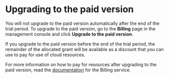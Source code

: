 # Upgrading to the paid version

You will not upgrade to the paid version automatically after the end of the trial period. To upgrade to the paid version, go to the **Billing** page in the management console and click **Upgrade to the paid version**.

If you upgrade to the paid version before the end of the trial period, the remainder of the allocated grant will be available as a discount that you can use to pay for use of cloud resources.

For more information on how to pay for resources after upgrading to the paid version, read the [documentation](../../billing/) for the Billing service.

